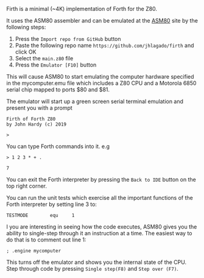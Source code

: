 Firth is a minimal (~4K) implementation of Forth for the Z80.

It uses the ASM80 assembler and can be emulated at the [ASM80](https://www.asm80.com/) site by the following steps:

1. Press the `Import repo from GitHub` button
2. Paste the following repo name `https://github.com/jhlagado/firth` and click OK
3. Select the `main.z80` file
4. Press the `Emulator [F10]` button

This will cause ASM80 to start emulating the computer hardware specified in the mycomputer.emu file which includes a Z80 CPU and a Motorola 6850 serial chip mapped to ports $80 and $81.

The emulator will start up a green screen serial terminal emulation and present you with a prompt

```
Firth of Forth Z80
by John Hardy (c) 2019

>
```
You can type Forth commands into it. e.g
```
> 1 2 3 * + .

7
```
You can exit the Forth interpreter by pressing the `Back to IDE` button on the top right corner.

You can run the unit tests which exercise all the important functions of the Forth interpreter by setting line 3 to:
```
TESTMODE        equ     1
```
I you are interesting in seeing how the code executes, ASM80 gives you the ability to single-step through it an instruction at a time. The easiest way to do that is to comment out line 1:
```
; .engine mycomputer
```
This turns off the emulator and shows you the internal state of the CPU. Step through code by pressing `Single step(F8)` and `Step over (F7)`.
